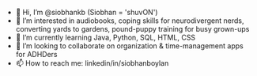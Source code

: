 - 👋 Hi, I’m @siobhankb (Siobhan = 'shuvON')
- 👀 I’m interested in audiobooks, coping skills for  neurodivergent nerds, converting yards to gardens, pound-puppy training for busy grown-ups
- 🌱 I’m currently learning Java, Python, SQL, HTML, CSS
- 💞️ I’m looking to collaborate on organization & time-management apps for ADHDers
- 📫 How to reach me: linkedin/in/siobhanboylan

<!---
siobhankb/siobhankb is a ✨ special ✨ repository because its `README.md` (this file) appears on your GitHub profile.
You can click the Preview link to take a look at your changes.
--->
